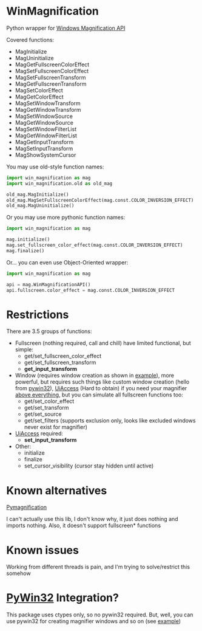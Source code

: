 # WinMagnification
Python wrapper for [Windows Magnification API](https://docs.microsoft.com/en-us/windows/win32/api/_magapi/)

Covered functions:
+ MagInitialize
+ MagUninitialize
+ MagGetFullscreenColorEffect
+ MagSetFullscreenColorEffect
+ MagSetFullscreenTransform
+ MagGetFullscreenTransform
+ MagSetColorEffect
+ MagGetColorEffect
+ MagSetWindowTransform
+ MagGetWindowTransform
+ MagSetWindowSource
+ MagGetWindowSource
+ MagSetWindowFilterList
+ MagGetWindowFilterList
+ MagGetInputTransform
+ MagSetInputTransform
+ MagShowSystemCursor

You may use old-style function names:
```py
import win_magnification as mag
import win_magnification.old as old_mag

old_mag.MagInitialize()
old_mag.MagSetFullscreenColorEffect(mag.const.COLOR_INVERSION_EFFECT)
old_mag.MagUninitialize()
```

Or you may use more pythonic function names:
```py
import win_magnification as mag

mag.initialize()
mag.set_fullscreen_color_effect(mag.const.COLOR_INVERSION_EFFECT)
mag.finalize()
```

Or... you can even use Object-Oriented wrapper:
```py
import win_magnification as mag

api = mag.WinMagnificationAPI()
api.fullscreen.color_effect = mag.const.COLOR_INVERSION_EFFECT
```

# Restrictions
There are 3.5 groups of functions:

- Fullscreen (nothing required, call and chill) have limited functional, but simple:
  + get/set_fullscreen_color_effect
  + get/set_fullscreen_transform
  + **get_input_transform**
- Window (requires window creation as shown in [example](https://github.com/MaxBQb/WinMagnification/blob/master/example/windows_utils.py)),
more powerful, but requires such things like custom window creation (hello from [pywin32](https://pypi.org/project/pywin32/)),
[UiAccess](https://docs.microsoft.com/en-us/windows/security/threat-protection/security-policy-settings/user-account-control-allow-uiaccess-applications-to-prompt-for-elevation-without-using-the-secure-desktop) (Hard to obtain) if you need your magnifier [above everything](https://blog.adeltax.com/window-z-order-in-windows-10/), but you can simulate all fullscreen functions too:
  + get/set_color_effect
  + get/set_transform
  + get/set_source
  + get/set_filters (supports exclusion only, looks like excluded windows never exist for magnifier)
- [UiAccess](https://docs.microsoft.com/en-us/windows/security/threat-protection/security-policy-settings/user-account-control-allow-uiaccess-applications-to-prompt-for-elevation-without-using-the-secure-desktop) required:
  + **set_input_transform**
- Other:
  + initialize
  + finalize
  + set_cursor_visibility (cursor stay hidden until active)

# Known alternatives
[Pymagnification](https://pypi.org/project/pymagnification/)

I can't actually use this lib, I don't know why, it just does nothing and imports nothing.
Also, it doesn't support fullscreen* functions

# Known issues
Working from different threads is pain, and I'm trying to solve/restrict this somehow

# [PyWin32](https://pypi.org/project/pywin32/) Integration?
This package uses ctypes only, so no pywin32 required.
But, well, you can use pywin32 for creating magnifier windows and so on (see [example](https://github.com/MaxBQb/WinMagnification/blob/master/example/windows_utils.py))
